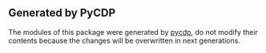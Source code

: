 ## Generated by PyCDP
The modules of this package were generated by [pycdp][1], do not modify their contents because the
changes will be overwritten in next generations.

[1]: https://github.com/HMaker/python-chrome-devtools-protocol
